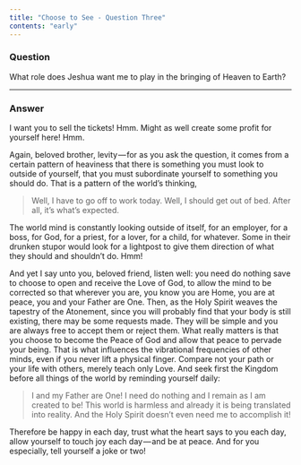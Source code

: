 ```yaml
---
title: "Choose to See - Question Three"
contents: "early"
---
```


### Question

What role does Jeshua want me to play in the bringing of Heaven to Earth?

---

### Answer

I want you to sell the tickets! Hmm. Might as well create some profit
for yourself here! Hmm.

Again, beloved brother, levity — for as you ask the question, it comes
from a certain pattern of heaviness that there is something you must
look to outside of yourself, that you must subordinate yourself to
something you should do. That is a pattern of the world’s thinking,

> Well, I have to go off to work today. Well, I should get out of bed.
> After all, it’s what’s expected.

The world mind is constantly looking outside of itself, for an employer,
for a boss, for God, for a priest, for a lover, for a child, for
whatever. Some in their drunken stupor would look for a lightpost to
give them direction of what they should and shouldn’t do. Hmm!

And yet I say unto you, beloved friend, listen well: you need do nothing
save to choose to open and receive the Love of God, to allow the mind to
be corrected so that wherever you are, you know you are Home, you are at
peace, you and your Father are One. Then, as the Holy Spirit weaves the
tapestry of the Atonement, since you will probably find that your body
is still existing, there may be some requests made.  They will be simple
and you are always free to accept them or reject them. What really
matters is that you choose to become the Peace of God and allow that
peace to pervade your being. That is what influences the vibrational
frequencies of other minds, even if you never lift a physical finger.
Compare not your path or your life with others, merely teach only Love.
And seek first the Kingdom before all things of the world by reminding
yourself daily:

> I and my Father are One! I need do nothing and I remain as I am
> created to be! This world is harmless and already it is being
> translated into reality. And the Holy Spirit doesn’t even need me to
> accomplish it!

Therefore be happy in each day, trust what the heart says to you each
day, allow yourself to touch joy each day — and be at peace. And for you
especially, tell yourself a joke or two!


